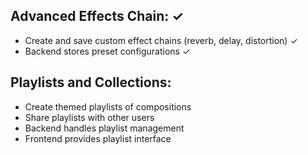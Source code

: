 ## Advanced Effects Chain: ✓

- Create and save custom effect chains (reverb, delay, distortion) ✓
- Backend stores preset configurations ✓

## Playlists and Collections:

- Create themed playlists of compositions
- Share playlists with other users
- Backend handles playlist management
- Frontend provides playlist interface
